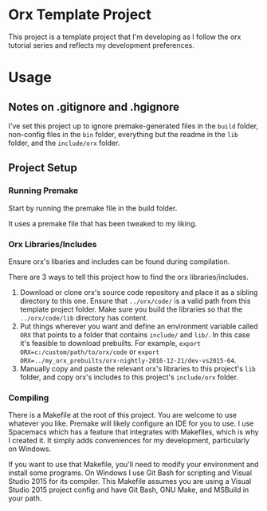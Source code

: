 # Orx Template Project

This project is a template project that I'm developing as I follow the orx tutorial series and reflects my development preferences.

# Usage

## Notes on .gitignore and .hgignore

I've set this project up to ignore premake-generated files in the `build` folder, non-config files in the `bin` folder, everything but the readme in the `lib` folder, and the `include/orx` folder.

## Project Setup

### Running Premake

Start by running the premake file in the build folder.

It uses a premake file that has been tweaked to my liking.

### Orx Libraries/Includes

Ensure orx's libaries and includes can be found during compilation.

There are 3 ways to tell this project how to find the orx libraries/includes.

1. Download or clone orx's source code repository and place it as a sibling directory to this one. Ensure that `../orx/code/` is a valid path from this template project folder. Make sure you build the libraries so that the `../orx/code/lib` directory has content.
2. Put things wherever you want and define an environment variable called `ORX` that points to a folder that contains `include/` and `lib/`. In this case it's feasible to download prebuilts. For example, `export ORX=c:/custom/path/to/orx/code` or `export ORX=../my_orx_prebuilts/orx-nightly-2016-12-21/dev-vs2015-64`.
3. Manually copy and paste the relevant orx's libraries to this project's `lib` folder, and copy orx's includes to this project's `include/orx` folder.

### Compiling

There is a Makefile at the root of this project. You are welcome to use whatever you like. Premake will likely configure an IDE for you to use. I use Spacemacs which has a feature that integrates with Makefiles, which is why I created it. It simply adds conveniences for my development, particularly on Windows.

If you want to use that Makefile, you'll need to modify your environment and install some programs. On Windows I use Git Bash for scripting and Visual Studio 2015 for its compiler. This Makefile assumes you are using a Visual Studio 2015 project config and have Git Bash, GNU Make, and MSBuild in your path.

